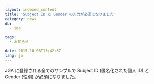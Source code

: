```yaml
---
layout: indexed_content
title: 'Subject ID と Gender の入力が必須になりました'
category: news
db:
  - jga

tags:
  - お知らせ

date: 2015-10-08T13:42:57
lang: ja
---
```


JGA に登録される全てのサンプルで Subject ID (匿名化された個人 ID) と Gender (性別) が必須になりました。
